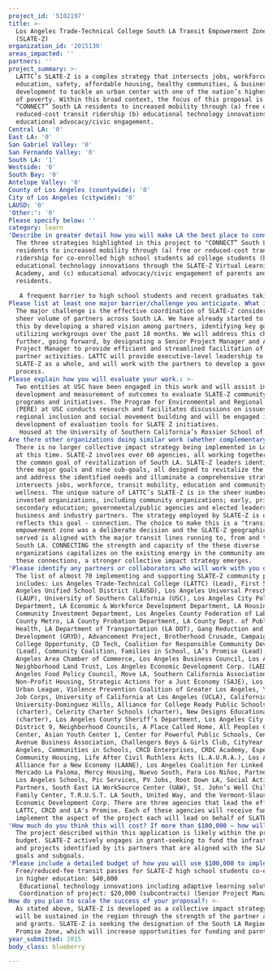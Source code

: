 ```yaml
---
project_id: '5102197'
title: >-
  Los Angeles Trade-Technical College South LA Transit Empowerment Zone
  (SLATE-Z)
organization_id: '2015130'
areas_impacted: ''
partners: ''
project_summary: >-
  LATTC’s SLATE-Z is a complex strategy that intersects jobs, workforce,
  education, safety, affordable housing, healthy communities, & business
  development to tackle an urban center with one of the nation’s highest rates
  of poverty. Within this broad context, the focus of this proposal is to
  “CONNECT” South LA residents to increased mobility through (a) free or
  reduced-cost transit ridership (b) educational technology innovations and (c)
  educational advocacy/civic engagement.
Central LA: '0'
East LA: '0'
San Gabriel Valley: '0'
San Fernando Valley: '0'
South LA: '1'
Westside: '0'
South Bay: '0'
Antelope Valley: '0'
County of Los Angeles (countywide): '0'
City of Los Angeles (citywide): '0'
LAUSD: '0'
'Other:': '0'
Please specify below: ''
category: learn
'Describe in greater detail how you will make LA the best place to connect:': >-
  The three strategies highlighted in this project to "CONNECT” South LA
  residents to increased mobility through (a) free or reduced-cost transit
  ridership for co-enrolled high school students ad college students (b)
  educational technology innovations through the SLATE-Z Virtual Learning
  Academy, and (c) educational advocacy/civic engagement of parents and
  residents. 
   
   A frequent barrier to high school students and recent graduates taking advantage of higher education opportunities is related to the cost of transportation. Although students ride at a discounted rate, this is still perceived as a barrier for some. Provide low cost of free transit passes or vouchers will increase the ability to connect high school with the college. In addition, the LATTC SLATE-Z Virtual Learning Academy will be created with these funds, which will CONNECT the region's high school and college and high schools virtually through the development of an online learning community where open and proprietary educational resources will be shared, including adaptive learning solutions for basic skills. These programs are "smart systems" which adapt the online learning to the specific needs of the users. Communication between and within the 11 LAUSD SLATE -Z high schools will CONNECT these schools, teachers, students and parents and foster a culture of learning that will enhance educational outcomes in South LA. Parents will be engaged and CONNECTED through virtual and in-person community events around educational policy and SLATE-Z will employ civic engagement strategies that will increase their knowledge of and participation in educational plans and policies. Engaging the community around issues such as the Common Core and LCAP planning and strategies. As a result of this connection and the involvement of governmental agencies in SLATE-Z, the government will be more responsive to the needs of South LA.
Please list at least one major barrier/challenge you anticipate. What is your strategy for overcoming these obstacles?: >-
  The major challenge is the effective coordination of SLATE-Z considering the
  sheer volume of partners across South LA. We have already started to address
  this by developing a shared vision among partners, identifying key goals, and
  utilizing workgroups over the past 18 months. We will address this challenge
  further, going forward, by designating a Senior Project Manager and Assistant
  Project Manager to provide efficient and streamlined facilitation of SLATE-Z
  partner activities. LATTC will provide executive-level leadership to oversee
  SLATE-Z as a whole, and will work with the partners to develop a governance
  process.
Please explain how you will evaluate your work.: >-
  Two entities at USC have been engaged in this work and will assist in the
  development and measurement of outcomes to evaluate SLATE-Z community-based
  programs and initiatives. The Program for Environmental and Regional Equity
  (PERE) at USC conducts research and facilitates discussions on issues of
  regional inclusion and social movement building and will be engaged in the
  development of evaluation tools for SLATE Z initiatives. 
   Housed at the University of Southern California’s Rossier School of Education, the Center for Urban Education (CUE) is committed to using data, process and bench-marking tools, to help two- and four-year colleges measure equity gaps and outcomes. CUE has been engaged with SLATE and will continue to assist in developing metrics and analyzing key process and outcome data related to educational outcomes.
Are there other organizations doing similar work (whether complementary or competitive)? What is unique about your proposed approach?: >-
  There is no larger collective impact strategy being implemented in Los Angeles
  at this time. SLATE-Z involves over 60 agencies, all working together toward
  the common goal of revitalization of South LA. SLATE-Z leaders identified
  three major goals and nine sub-goals, all designed to revitalize the community
  and address the identified needs and illuminate a comprehensive strategy that
  intersects jobs, workforce, transit mobility, education and community health &
  wellness. The unique nature of LATTC’s SLATE-Z is in the sheer number of
  invested organizations, including community organizations; early, primary and
  secondary education; governmental/public agencies and elected leaders; and
  business and industry partners. The strategy employed by SLATE-Z is one the
  reflects this goal - connection. The choice to make this is a "transit"
  empowerment zone was a deliberate decision and the SLATE-Z geographical area
  served is aligned with the major transit lines running to, from and through
  South LA. CONNECTING the strength and capacity of the these diverse
  organizations capitalizes on the existing energy in the community and through
  these connections, a stronger collective impact strategy emerges.
'Please identify any partners or collaborators who will work with you on this project. How much of the $100,000 grant award will each partner receive?': >-
  The list of almost 70 implementing and supporting SLATE-Z community partners
  includes: Los Angeles Trade-Technical College (LATTC) (Lead), First 5 LA, Los
  Angeles Unified School District (LAUSD), Los Angeles Universal Preschool
  (LAUP), University of Southern California (USC), Los Angeles City Police
  Department, LA Economic & Workforce Development Department, LA Housing And
  Community Investment Department, Los Angeles County Federation of Labor, LA
  County Metro, LA County Probation Department, LA County Dept. of Public
  Health, LA Department of Transportation (LA DOT), Gang Reduction and Youth
  Development (GRYD), Advancement Project, Brotherhood Crusade, Campaign for
  College Opportunity, CD Tech, Coalition for Responsible Community Development
  (Lead), Community Coalition, Families in School, LA’s Promise (Lead), Los
  Angeles Area Chamber of Commerce, Los Angeles Business Council, Los Angeles
  Neighborhood Land Trust, Los Angeles Economic Development Corp. (LAEDC), Los
  Angeles Food Policy Council, Move LA, Southern California Association of
  Non-Profit Housing, Strategic Actions for a Just Economy (SAJE), Los Angeles
  Urban League, Violence Prevention Coalition of Greater Los Angeles, YWCA/LA
  Job Corps, University of California at Los Angeles (UCLA), California State
  University-Dominguez Hills, Alliance for College Ready Public Schools
  (charter), Celerity Charter Schools (charter), New Designs Educational Group
  (charter), Los Angeles County Sheriff’s Department, Los Angeles City Council
  District 9, Neighborhood Councils, A Place Called Home, All Peoples Community
  Center, Asian Youth Center 1, Center for Powerful Public Schools, Central
  Avenue Business Association, Challengers Boys & Girls Club, CityYear Los
  Angeles, Communities in Schools, CRCD Enterprises, CRDC Academy, Esperanza
  Community Housing, Life After Civil Ruthless Acts (L.A.U.R.A.), Los Angeles
  Alliance for a New Economy (LAANE), Los Angeles Coalition for Linked Learning,
  Mercado La Paloma, Mercy Housing, Nuevo South, Para Los Niños, Partnership for
  Los Angeles Schools, Pic Services, PV Jobs, Root Down LA, Social Action
  Partners, South East LA WorkSource Center (UAW), St. John’s Well Child &
  Family Center, T.R.U.S.T. LA South, United Way, and the Vermont-Slauson
  Economic Development Corp. There are three agencies that lead the efforts -
  LATTC, CRCD and LA's Promise. Each of these agencies will receive funds to
  implement the aspect of the project each will lead on behalf of SLATE-Z.
'How much do you think this will cost? If more than $100,000 – how will you cover the additional costs?': >-
  The project described within this application is likely within the proposed
  budget. SLATE-Z actively engages in grant-seeking to fund the infrastructure
  and projects identified by its partners that are aligned with the SLATE-Z
  goals and subgoals.
'Please include a detailed budget of how you will use $100,000 to implement this project.': >-
  Free/reduced-fee transit passes for SLATE-Z high school students co-enrolled
  in higher education: $40,000
   Educational technology innovations including adaptive learning solutions, online textbooks and other learning technology: $40,000
   Coordination of project: $20,000 (subcontracts) (Senior Project Manager @ LA’s Promise, Assistant Project Manager @ CRCD)
How do you plan to scale the success of your proposal?: >-
  As stated above, SLATE-Z is developed as a collective impact strategy that
  will be sustained in the region through the strength of the partner agencies
  and grants. SLATE-Z is seeking the designation of the South LA Region as a HUD
  Promise Zone, which will increase opportunities for funding and parntership.
year_submitted: 2015
body_class: blueberry

---
```

